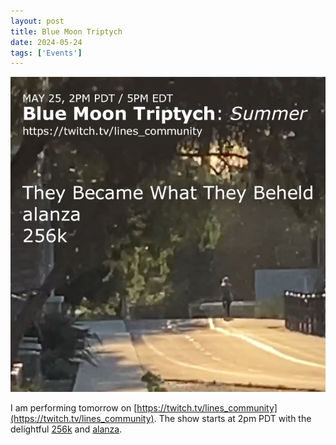 ```yaml
---
layout: post
title: Blue Moon Triptych
date: 2024-05-24
tags: ['Events']
---
```


![Blue Moon Triptych](/assets/images/blue-moon-triptych.jpg)

I am performing tomorrow on [https://twitch.tv/lines_community](https://twitch.tv/lines_community). The show starts at 2pm PDT with the delightful [256k](https://256klabs.com/) and [alanza](https://ryleealanza.org/).
